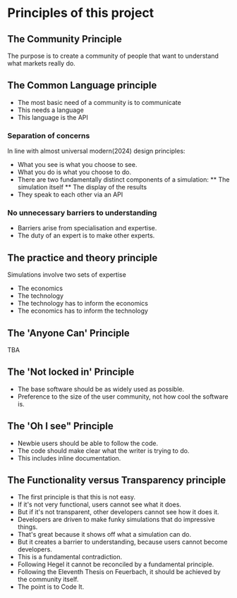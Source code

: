 # Principles of this project
## The Community Principle
The purpose is to create a community of people that want to understand what markets really do.
## The Common Language principle
* The most basic need of a community is to communicate
* This needs a language
* This language is the API
### Separation of concerns
In line with almost universal modern(2024) design principles:  
* What you see is what you choose to see.  
* What you do is what you choose to do.  
* There are two fundamentally distinct components of a simulation:
** The simulation itself
** The display of the results
* They speak to each other via an API
### No unnecessary barriers to understanding
* Barriers arise from specialisation and expertise.  
* The duty of an expert is to make other experts.  
## The practice and theory principle
Simulations involve two sets of expertise
* The economics   
* The technology   
* The technology has to inform the economics  
* The economics has to inform the technology  
## The 'Anyone Can' Principle
TBA

## The 'Not locked in' Principle
* The base software should be as widely used as possible.  
* Preference to the size of the user community, not how cool the software is.  
## The 'Oh I see" Principle
* Newbie users should be able to follow the code.  
* The code should make clear what the writer is trying to do.  
* This includes inline documentation.  
## The Functionality versus Transparency principle
* The first principle is that this is not easy.  
* If it's not very functional, users cannot see what it does.  
* But if it's not transparent, other developers cannot see how it does it.
* Developers are driven to make funky simulations that do impressive things.  
* That's great because it shows off what a simulation can do.
* But it creates a barrier to understanding, because users cannot become developers.  
* This is a fundamental contradiction.  
* Following Hegel it cannot be reconciled by a fundamental principle.  
* Following the Eleventh Thesis on Feuerbach, it should be achieved by the community itself.
* The point is to Code It.

